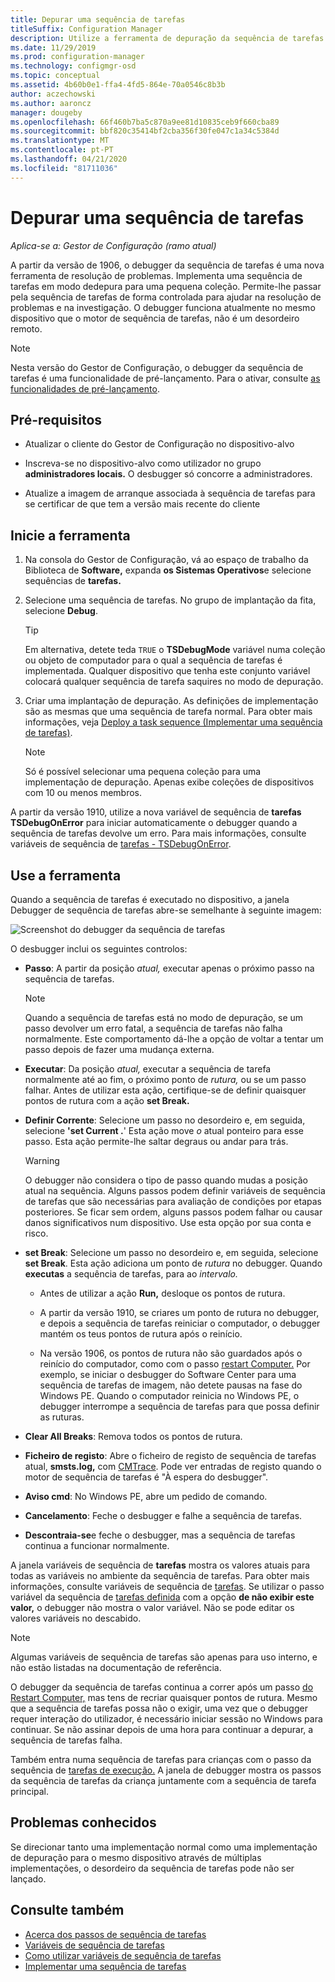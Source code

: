 ```yaml
---
title: Depurar uma sequência de tarefas
titleSuffix: Configuration Manager
description: Utilize a ferramenta de depuração da sequência de tarefas para resolver uma sequência de tarefas.
ms.date: 11/29/2019
ms.prod: configuration-manager
ms.technology: configmgr-osd
ms.topic: conceptual
ms.assetid: 4b60b0e1-ffa4-4fd5-864e-70a0546c8b3b
author: aczechowski
ms.author: aaroncz
manager: dougeby
ms.openlocfilehash: 66f460b7ba5c870a9ee81d10835ceb9f660cba89
ms.sourcegitcommit: bbf820c35414bf2cba356f30fe047c1a34c5384d
ms.translationtype: MT
ms.contentlocale: pt-PT
ms.lasthandoff: 04/21/2020
ms.locfileid: "81711036"
---
```

# <a name="debug-a-task-sequence"></a>Depurar uma sequência de tarefas

*Aplica-se a: Gestor de Configuração (ramo atual)*

<!--3612274-->

A partir da versão de 1906, o debugger da sequência de tarefas é uma nova ferramenta de resolução de problemas. Implementa uma sequência de tarefas em modo dedepura para uma pequena coleção. Permite-lhe passar pela sequência de tarefas de forma controlada para ajudar na resolução de problemas e na investigação. O debugger funciona atualmente no mesmo dispositivo que o motor de sequência de tarefas, não é um desordeiro remoto.

> [!Note]  
> Nesta versão do Gestor de Configuração, o debugger da sequência de tarefas é uma funcionalidade de pré-lançamento. Para o ativar, consulte [as funcionalidades de pré-lançamento](../../core/servers/manage/pre-release-features.md).  


## <a name="prerequisites"></a>Pré-requisitos

- Atualizar o cliente do Gestor de Configuração no dispositivo-alvo

- Inscreva-se no dispositivo-alvo como utilizador no grupo **administradores locais.** O desbugger só concorre a administradores.

- Atualize a imagem de arranque associada à sequência de tarefas para se certificar de que tem a versão mais recente do cliente


## <a name="start-the-tool"></a>Inicie a ferramenta

1. Na consola do Gestor de Configuração, vá ao espaço de trabalho da Biblioteca de **Software,** expanda **os Sistemas Operativos**e selecione sequências de **tarefas.**

1. Selecione uma sequência de tarefas. No grupo de implantação da fita, selecione **Debug**.

    > [!Tip]  
    > Em alternativa, detete teda `TRUE` o **TSDebugMode** variável numa coleção ou objeto de computador para o qual a sequência de tarefas é implementada. Qualquer dispositivo que tenha este conjunto variável colocará qualquer sequência de tarefa saquires no modo de depuração.

1. Criar uma implantação de depuração. As definições de implementação são as mesmas que uma sequência de tarefa normal. Para obter mais informações, veja [Deploy a task sequence (Implementar uma sequência de tarefas)](deploy-a-task-sequence.md#process).

    > [!Note]  
    > Só é possível selecionar uma pequena coleção para uma implementação de depuração. Apenas exibe coleções de dispositivos com 10 ou menos membros.

A partir da versão 1910, utilize a nova variável de sequência de **tarefas TSDebugOnError** para iniciar automaticamente o debugger quando a sequência de tarefas devolve um erro.<!-- 5012536 --> Para mais informações, consulte variáveis de sequência de [tarefas - TSDebugOnError](../understand/task-sequence-variables.md#TSDebugOnError).

## <a name="use-the-tool"></a>Use a ferramenta

Quando a sequência de tarefas é executado no dispositivo, a janela Debugger de sequência de tarefas abre-se semelhante à seguinte imagem:

![Screenshot do debugger da sequência de tarefas](media/3612274-tsdebug.png)

O desbugger inclui os seguintes controlos:

- **Passo**: A partir da posição *atual,* executar apenas o próximo passo na sequência de tarefas.  

    > [!Note]  
    > Quando a sequência de tarefas está no modo de depuração, se um passo devolver um erro fatal, a sequência de tarefas não falha normalmente. Este comportamento dá-lhe a opção de voltar a tentar um passo depois de fazer uma mudança externa.

- **Executar**: Da posição *atual,* executar a sequência de tarefa normalmente até ao fim, o próximo ponto de *rutura,* ou se um passo falhar. Antes de utilizar esta ação, certifique-se de definir quaisquer pontos de rutura com a ação **set Break.**

- **Definir Corrente**: Selecione um passo no desordeiro e, em seguida, selecione **'set Current .**' Esta ação move *o* atual ponteiro para esse passo. Esta ação permite-lhe saltar degraus ou andar para trás.  

    > [!Warning]  
    > O debugger não considera o tipo de passo quando mudas a posição atual na sequência. Alguns passos podem definir variáveis de sequência de tarefas que são necessárias para avaliação de condições por etapas posteriores. Se ficar sem ordem, alguns passos podem falhar ou causar danos significativos num dispositivo. Use esta opção por sua conta e risco.  

- **set Break**: Selecione um passo no desordeiro e, em seguida, selecione **set Break**. Esta ação adiciona um ponto de *rutura* no debugger. Quando **executas** a sequência de tarefas, para ao *intervalo.*  

    - Antes de utilizar a ação **Run,** desloque os pontos de rutura.

    - A partir da versão 1910, se criares um ponto de rutura no debugger, e depois a sequência de tarefas reiniciar o computador, o debugger mantém os teus pontos de rutura após o reinício.<!-- 5012509 -->

    - Na versão 1906, os pontos de rutura não são guardados após o reinício do computador, como com o passo [restart Computer.](../understand/task-sequence-steps.md#BKMK_RestartComputer) Por exemplo, se iniciar o desbugger do Software Center para uma sequência de tarefas de imagem, não detete pausas na fase do Windows PE. Quando o computador reinicia no Windows PE, o debugger interrompe a sequência de tarefas para que possa definir as ruturas.

- **Clear All Breaks**: Remova todos os pontos de rutura.

- **Ficheiro de registo**: Abre o ficheiro de registo de sequência de tarefas atual, **smsts.log,** com [CMTrace](../../core/support/cmtrace.md). Pode ver entradas de registo quando o motor de sequência de tarefas é "À espera do desbugger".

- **Aviso cmd**: No Windows PE, abre um pedido de comando.

- **Cancelamento**: Feche o desbugger e falhe a sequência de tarefas.

- **Descontraia-se**e feche o desbugger, mas a sequência de tarefas continua a funcionar normalmente.

A janela variáveis de sequência de **tarefas** mostra os valores atuais para todas as variáveis no ambiente da sequência de tarefas. Para obter mais informações, consulte variáveis de sequência de [tarefas](../understand/task-sequence-variables.md). Se utilizar o passo variável da sequência de [tarefas definida](../understand/task-sequence-steps.md#BKMK_SetTaskSequenceVariable) com a opção **de não exibir este valor,** o debugger não mostra o valor variável. Não se pode editar os valores variáveis no descabido.

> [!Note]
> Algumas variáveis de sequência de tarefas são apenas para uso interno, e não estão listadas na documentação de referência.

O debugger da sequência de tarefas continua a correr após um passo [do Restart Computer,](../understand/task-sequence-steps.md#BKMK_RestartComputer) mas tens de recriar quaisquer pontos de rutura. Mesmo que a sequência de tarefas possa não o exigir, uma vez que o debugger requer interação do utilizador, é necessário iniciar sessão no Windows para continuar. Se não assinar depois de uma hora para continuar a depurar, a sequência de tarefas falha.

Também entra numa sequência de tarefas para crianças com o passo da sequência de [tarefas de execução.](../understand/task-sequence-steps.md#child-task-sequence) A janela de debugger mostra os passos da sequência de tarefas da criança juntamente com a sequência de tarefa principal.


## <a name="known-issues"></a>Problemas conhecidos

Se direcionar tanto uma implementação normal como uma implementação de depuração para o mesmo dispositivo através de múltiplas implementações, o desordeiro da sequência de tarefas pode não ser lançado.


## <a name="see-also"></a>Consulte também

- [Acerca dos passos de sequência de tarefas](../understand/task-sequence-steps.md)
- [Variáveis de sequência de tarefas](../understand/task-sequence-variables.md)
- [Como utilizar variáveis de sequência de tarefas](../understand/using-task-sequence-variables.md)
- [Implementar uma sequência de tarefas](deploy-a-task-sequence.md)
